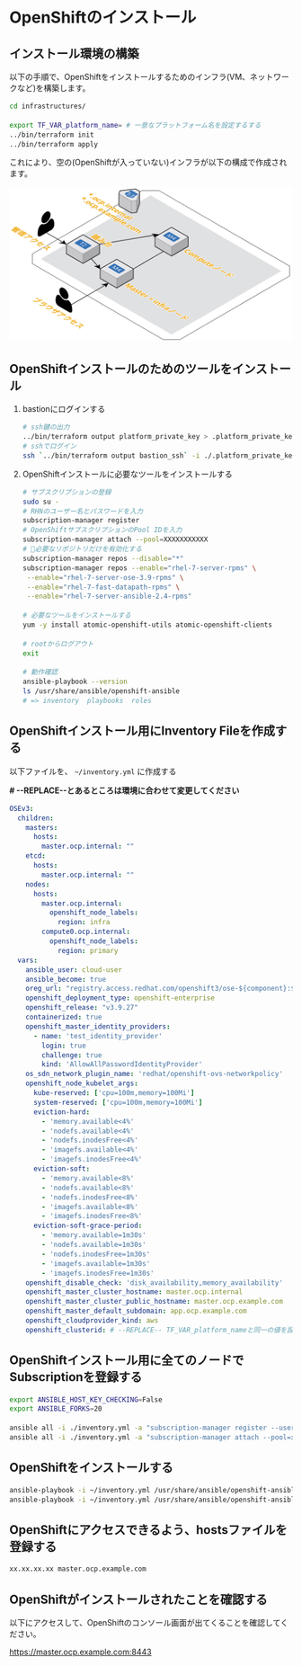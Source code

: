 # OpenShiftのインストール

## インストール環境の構築

以下の手順で、OpenShiftをインストールするためのインフラ(VM、ネットワークなど)を構築します。

```bash
cd infrastructures/

export TF_VAR_platform_name= # 一意なプラットフォーム名を設定するする
../bin/terraform init
../bin/terraform apply
```

これにより、空の(OpenShiftが入っていない)インフラが以下の構成で作成されます。

![Initial Infrastructure](/docs/images/initial_infrastructure.png)

## OpenShiftインストールのためのツールをインストール

1. bastionにログインする
    ```bash
    # ssh鍵の出力
    ../bin/terraform output platform_private_key > .platform_private_key
    # sshでログイン
    ssh `../bin/terraform output bastion_ssh` -i ./.platform_private_key
    ```
    
2. OpenShiftインストールに必要なツールをインストールする
    ```bash
    # サブスクリプションの登録
    sudo su -
    # RHNのユーザー名とパスワードを入力
    subscription-manager register
    # OpenShiftサブスクリプションのPool IDを入力
    subscription-manager attach --pool=XXXXXXXXXXX
    # 必要なリポジトリだけを有効化する
    subscription-manager repos --disable="*"
    subscription-manager repos --enable="rhel-7-server-rpms" \
     --enable="rhel-7-server-ose-3.9-rpms" \
     --enable="rhel-7-fast-datapath-rpms" \
     --enable="rhel-7-server-ansible-2.4-rpms"

    # 必要なツールをインストールする
    yum -y install atomic-openshift-utils atomic-openshift-clients
    
    # rootからログアウト
    exit

    # 動作確認
    ansible-playbook --version
    ls /usr/share/ansible/openshift-ansible
    # => inventory  playbooks  roles
    ```

## OpenShiftインストール用にInventory Fileを作成する

以下ファイルを、 `~/inventory.yml` に作成する

**# --REPLACE--とあるところは環境に合わせて変更してください**

```yaml
OSEv3:
  children:
    masters:
      hosts:
        master.ocp.internal: ""
    etcd:
      hosts:
        master.ocp.internal: ""
    nodes:
      hosts:
        master.ocp.internal:
          openshift_node_labels:
            region: infra
        compute0.ocp.internal:
          openshift_node_labels:
            region: primary
  vars:
    ansible_user: cloud-user
    ansible_become: true
    oreg_url: "registry.access.redhat.com/openshift3/ose-${component}:${version}"
    openshift_deployment_type: openshift-enterprise
    openshift_release: "v3.9.27"
    containerized: true
    openshift_master_identity_providers:
      - name: 'test_identity_provider'
        login: true
        challenge: true
        kind: 'AllowAllPasswordIdentityProvider'
    os_sdn_network_plugin_name: 'redhat/openshift-ovs-networkpolicy'
    openshift_node_kubelet_args:
      kube-reserved: ['cpu=100m,memory=100Mi']
      system-reserved: ['cpu=100m,memory=100Mi']
      eviction-hard:
        - 'memory.available<4%'
        - 'nodefs.available<4%'
        - 'nodefs.inodesFree<4%'
        - 'imagefs.available<4%'
        - 'imagefs.inodesFree<4%'
      eviction-soft:
        - 'memory.available<8%'
        - 'nodefs.available<8%'
        - 'nodefs.inodesFree<8%'
        - 'imagefs.available<8%'
        - 'imagefs.inodesFree<8%'
      eviction-soft-grace-period:
        - 'memory.available=1m30s'
        - 'nodefs.available=1m30s'
        - 'nodefs.inodesFree=1m30s'
        - 'imagefs.available=1m30s'
        - 'imagefs.inodesFree=1m30s'
    openshift_disable_check: 'disk_availability,memory_availability'
    openshift_master_cluster_hostname: master.ocp.internal
    openshift_master_cluster_public_hostname: master.ocp.example.com
    openshift_master_default_subdomain: app.ocp.example.com
    openshift_cloudprovider_kind: aws
    openshift_clusterid: # --REPLACE-- TF_VAR_platform_nameと同一の値を設定する
```

## OpenShiftインストール用に全てのノードでSubscriptionを登録する

```bash
export ANSIBLE_HOST_KEY_CHECKING=False
export ANSIBLE_FORKS=20

ansible all -i ./inventory.yml -a "subscription-manager register --username=xxx --password=xxx"
ansible all -i ./inventory.yml -a "subscription-manager attach --pool=xxx"
```

## OpenShiftをインストールする

```bash
ansible-playbook -i ~/inventory.yml /usr/share/ansible/openshift-ansible/playbooks/prerequisites.yml
ansible-playbook -i ~/inventory.yml /usr/share/ansible/openshift-ansible/playbooks/deploy_cluster.yml
```

## OpenShiftにアクセスできるよう、hostsファイルを登録する

```bash
xx.xx.xx.xx master.ocp.example.com
```

## OpenShiftがインストールされたことを確認する

以下にアクセスして、OpenShiftのコンソール画面が出てくることを確認してください。

https://master.ocp.example.com:8443
